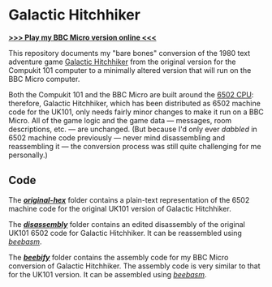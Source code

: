 # Galactic Hitchhiker

[**>>> Play my BBC Micro version online <<<**](http://bbcmicro.co.uk//jsbeeb/play.php?autoboot&disc=https://raw.githubusercontent.com/ahope1/Galactic-Hitchhiker/main/beebify/gh.ssd)

This repository documents my "bare bones" conversion of the 1980 text adventure game [Galactic Hitchhiker](https://bluerenga.blog/2021/11/04/galactic-hitchhiker-1980/) from the original version for the Compukit 101 computer to a minimally altered version that will run on the BBC Micro computer. 

Both the Compukit 101 and the BBC Micro are built around the [6502 CPU](https://en.wikipedia.org/wiki/MOS_Technology_6502): therefore, Galactic Hitchhiker, which has been distributed as 6502 machine code for the UK101, only needs fairly minor changes to make it run on a BBC Micro. All of the game logic and the game data — messages, room descriptions, etc. — are unchanged.  (But because I'd only ever *dabbled* in 6502 machine code previously — never mind disassembling and reassembling it — the conversion process was still quite challenging for me personally.)

## Code

The [***original-hex***](https://github.com/ahope1/Galactic-Hitchhiker/tree/main/original-hex) folder contains a plain-text representation of the 6502 machine code for the original UK101 version of Galactic Hitchhiker.

The [***disassembly***](https://github.com/ahope1/Galactic-Hitchhiker/tree/main/disassembly) folder contains an edited disassembly of the original UK101 6502 code for Galactic Hitchhiker. It can be reassembled using [*beebasm*](https://github.com/stardot/beebasm).

The [***beebify***](https://github.com/ahope1/Galactic-Hitchhiker/tree/main/beebify) folder contains the assembly code for my BBC Micro conversion of Galactic Hitchhiker. The assembly code is very similar to that for the UK101 version. It can be assembled using [*beebasm*](https://github.com/stardot/beebasm).
